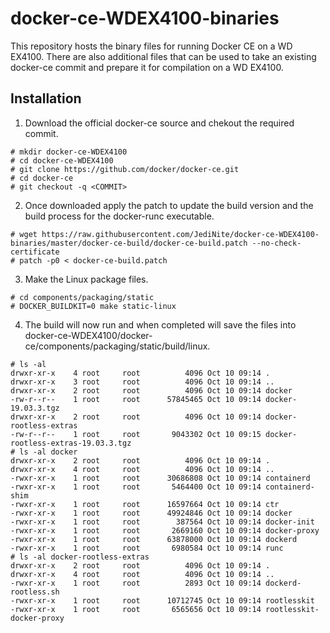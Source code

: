 # docker-ce-WDEX4100-binaries

This repository hosts the binary files for running Docker CE on a WD EX4100.  There are also additional files that can be used to take an existing docker-ce commit and prepare it for compilation on a WD EX4100.


## Installation

1. Download the official docker-ce source and chekout the required commit.
```
# mkdir docker-ce-WDEX4100
# cd docker-ce-WDEX4100
# git clone https://github.com/docker/docker-ce.git
# cd docker-ce
# git checkout -q <COMMIT>
```
2. Once downloaded apply the patch to update the build version and the build process for the docker-runc executable.
```
# wget https://raw.githubusercontent.com/JediNite/docker-ce-WDEX4100-binaries/master/docker-ce-build/docker-ce-build.patch --no-check-certificate
# patch -p0 < docker-ce-build.patch
```
3. Make the Linux package files.
```
# cd components/packaging/static
# DOCKER_BUILDKIT=0 make static-linux
```
4. The build will now run and when completed will save the files into docker-ce-WDEX4100/docker-ce/components/packaging/static/build/linux.
```
# ls -al
drwxr-xr-x    4 root     root          4096 Oct 10 09:14 .
drwxr-xr-x    3 root     root          4096 Oct 10 09:14 ..
drwxr-xr-x    2 root     root          4096 Oct 10 09:14 docker
-rw-r--r--    1 root     root      57845465 Oct 10 09:14 docker-19.03.3.tgz
drwxr-xr-x    2 root     root          4096 Oct 10 09:14 docker-rootless-extras
-rw-r--r--    1 root     root       9043302 Oct 10 09:15 docker-rootless-extras-19.03.3.tgz
# ls -al docker
drwxr-xr-x    2 root     root          4096 Oct 10 09:14 .
drwxr-xr-x    4 root     root          4096 Oct 10 09:14 ..
-rwxr-xr-x    1 root     root      30686808 Oct 10 09:14 containerd
-rwxr-xr-x    1 root     root       5464400 Oct 10 09:14 containerd-shim
-rwxr-xr-x    1 root     root      16597664 Oct 10 09:14 ctr
-rwxr-xr-x    1 root     root      49924846 Oct 10 09:14 docker
-rwxr-xr-x    1 root     root        387564 Oct 10 09:14 docker-init
-rwxr-xr-x    1 root     root       2669160 Oct 10 09:14 docker-proxy
-rwxr-xr-x    1 root     root      63878000 Oct 10 09:14 dockerd
-rwxr-xr-x    1 root     root       6980584 Oct 10 09:14 runc
# ls -al docker-rootless-extras
drwxr-xr-x    2 root     root          4096 Oct 10 09:14 .
drwxr-xr-x    4 root     root          4096 Oct 10 09:14 ..
-rwxr-xr-x    1 root     root          2893 Oct 10 09:14 dockerd-rootless.sh
-rwxr-xr-x    1 root     root      10712745 Oct 10 09:14 rootlesskit
-rwxr-xr-x    1 root     root       6565656 Oct 10 09:14 rootlesskit-docker-proxy
```

